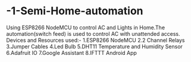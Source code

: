# -1-Semi-Home-automation
Using ESP8266 NodeMCU to control AC and Lights in Home.The automation(switch feed) is used to control AC with unattended access.
Devices and Resources used:-
1.ESP8266 NodeMCU
2.2 Channel Relays
3.Jumper Cables
4.Led Bulb
5.DHT11 Temperature and Humidity Sensor
6.Adafruit IO
7.Google Assistant
8.IFTTT Android App
